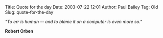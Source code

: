 Title: Quote for the day
Date: 2003-07-22 12:01
Author: Paul Bailey
Tag: Old
Slug: quote-for-the-day

*"To err is human -- and to blame it on a computer is even more so."*

**Robert Orben**
